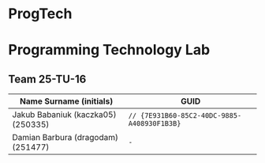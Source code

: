# ProgTech

# Programming Technology Lab

## Team 25-TU-16

| Name Surname (initials) | GUID                                     |
| ----------------------- | ---------------------------------------- |
| Jakub Babaniuk (kaczka05) (250335)                     | `// {7E931B60-85C2-40DC-9885-A408930F1B3B}` |
| Damian Barbura (dragodam) (251477)           | `-` |
